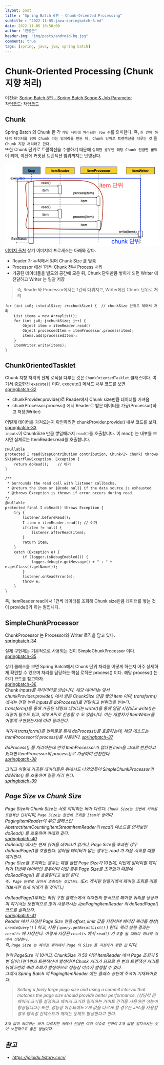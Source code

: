 ```yaml
---
layout: post
title : "Spring Batch 6편 - Chunk-Oriented Processing"
subtitle : "2022-11-05-java-springbatch-6.md"
date: 2022-11-05 18:50:00
author: "전봉근"
header-img: "img/posts/android-bg.jpg"
comments: true
tags: [spring, java, jvm, spring batch]
---
```


# Chunk-Oriented Processing (Chunk 지향 처리)
이전글: [Spring Batch 5편 - Spring Batch Scope & Job Parameter](https://bkjeon1614.tistory.com/743)   
작업코드: [작업코드](https://github.com/bkjeon1614/java-example-code/tree/develop/spring-batch-study/spring-batch-study-jpa)

## Chunk
Spring Batch 의 Chunk 란 각 `커밋 사이에 처리되는 row 수`를 의미한다. 즉, `한 번에 하나씩 데이터를 읽어 Chunk 라는 덩어리를 만든 뒤, Chunk 단위로 트랜잭션을 다루는 것` 을 `Chunk 지향 처리라고 한다.`  
또한 Chunk 단위로 트랜잭션을 수행하기 때문에 `실패한 경우엔 해당 Chunk 만큼만 롤백` 이 되며, 이전에 커밋된 트랜잭션 범위까지는 반영된다.  
   
![springbatch-31](/img/posts/language/java/springbatch/springbatch-31.png)         
[이미지 출처](https://docs.spring.io/spring-batch/docs/4.0.x/reference/html/index-single.html#chunkOrientedProcessing)
상기 이미지의 프로세스는 아래와 같다.
- Reader 가 누적해서 읽어 Chunk Size 를 맞춤
- Processor 에선 1개씩 Chunk 전부 Process 처리
- 가공된 데이터들을 별도의 공간에 모은 뒤, Chunk 단위만큼 쌓이게 되면 Writer 에 전달하고 Writer 는 일괄 저장   
> 즉, Reader와 Processor에서는 1건씩 다뤄지고, Writer에선 Chunk 단위로 처리   
```
for (int i=0; i<totalSize; i+=chunkSize) {  // chunkSize 단위로 묶어서 처리
    List items = new Arraylist();
    for (int j=0; j<chunkSize; j++) {
        Object item = itemReader.read()
        Object processedItem = itemProcessor.process(item);
        items.add(processedItem);
    }
    itemWriter.write(items);
}
```   

## ChunkOrientedTasklet
Chunk 지향 처리의 전체 로직을 다루는 것은 `ChunkOrientedTasklet` 클래스이다. 여기서 중요한건 `execute()` 이다.
execute() 메서드 내부 코드를 보면   
[springbatch-32](/img/posts/language/java/springbatch/springbatch-32.png)       
- chunkProvider.provide()로 Reader에서 Chunk size만큼 데이터를 가져옴
- chunkProcessor.process() 에서 Reader로 받은 데이터를 가공(Processor)하고 저장(Writer)    

어떻게 데이터를 가져오는지 확인하려면 chunkProvider.provide() 내부 코드를 보자.  
[springbatch-33](/img/posts/language/java/springbatch/springbatch-33.png)       
`inputs`이 ChunkSize 만큼 쌓일때까지 `read()`를 호출합니다.
이 read() 는 내부를 보시면 실제로는 ItemReader.read를 호출합니다.    
```
@Nullable
protected I read(StepContribution contribution, Chunk<I> chunk) throws SkipOverflowException, Exception {
    return doRead();    // 이거
}
```   
```
/**
 * Surrounds the read call with listener callbacks.
 * @return the item or {@code null} if the data source is exhausted
 * @throws Exception is thrown if error occurs during read.
*/
@Nullable
protected final I doRead() throws Exception {
    try {
        listener.beforeRead();
        I item = itemReader.read(); // 이거
        if(item != null) {
            listener.afterRead(item);
        }
        return item;
    }
    catch (Exception e) {
        if (logger.isDebugEnabled()) {
            logger.debug(e.getMessage() + " : " + e.getClass().getName());
        }
        listener.onReadError(e);
        throw e;
    }
}
```   
즉, ItemReader.read에서 1건씩 데이터를 조회해 Chunk size만큼 데이터를 쌓는 것이 provide()가 하는 일입니다.    

## SimpleChunkProcessor
ChunkProcessor 는 Processor와 Writer 로직을 담고 있다.  
[springbatch-34](/img/posts/language/java/springbatch/springbatch-34.png)        

실제 구현체는 기본적으로 사용되는 것이 SimpleChunkProcessor 이다.  
[springbatch-35](/img/posts/language/java/springbatch/springbatch-35.png)       

상기 클래스를 보면 Spring Batch에서 Chunk 단위 처리를 어떻게 하는지 아주 상세하게 확인할 수 있으며 처리를 담당하는 핵심 로직은 process() 이다. 해당 process() 는 하기 코드를 참고하자.     
[springbatch-36](/img/posts/language/java/springbatch/springbatch-36.png)       
Chunk<I> inputs를 파라미터로 받습니다. 해당 데이터는 앞서 chunkProvider.provide() 에서 받은 ChunkSize 만큼 쌓인 item 이며, transform() 에서는 전달 받은 inputs을 doProcess()로 전달하고 변환값을 받는다.  
transform()을 통해 가공된 대량의 데이터는 write()를 통해 일괄 저장되고 write()는 저장이 될수도 있고, 외부 API로 전송할 수 도 있습니다. 이는 개발자가 ItemWriter를 어떻게 구현했는지에 따라 달라진다.

여기서 transform()은 반복문을 통해 doProcess()를 호출하는데, 해당 메소드는 ItemProcessor의 process()를 사용한다.
[springbatch-37](/img/posts/language/java/springbatch/springbatch-37.png)       

doProcess() 를 처리하는데 만약 ItemProcessor가 없다면 item을 그대로 반환하고 있다면 ItemProcessor의 process()로 가공하여 반환한다.   
[springbatch-38](/img/posts/language/java/springbatch/springbatch-38.png)       

그리고 이렇게 가공된 데이터들은 위에서도 나와있듯이 SimpleChunkProcessor의 doWrite() 를 호출하여 일괄 처리 한다.   
[springbatch-39](/img/posts/language/java/springbatch/springbatch-39.png)       

## Page Size vs Chunk Size
Page Size와 Chunk Size는 서로 의미하는 바가 다르다. `Chunk Size는 한번에 처리될 트랜잭션 단위`이며, `Page Size는 한번에 조회할 Item의 양`이다.  
PagingItemReader의 부모 클래스인 AbstractItemCountingItemStreamItemReader의 read() 메소드를 먼저보면 doRead() 를 호출하며 아래와 같다.    
[springbatch-40](/img/posts/language/java/springbatch/springbatch-40.png)         
doRead() 에서는 현재 읽어올 데이터가 없거나, Page Size를 초과한 경우 doReadPage()를 호출한다. 읽어올 데이터가 없는 경우는 read 가 처음 시작할 때를 얘기한다.   
Page Size를 초과하는 경우는 예를 들면 Page Size가 10인데, 이번에 읽어야할 데이터가 11번째 데이터인 경우이며 이럴 경우 Page Size를 초과했기 때문에 doReadPage() 를 호출한다고 보면 된다.  
`즉, Page 단위로 끊어서 조회하는 것입니다.` (Ex: 게시판 만들기에서 페이징 조회를 떠올려보시면 쉽게 이해가 될 것이다.)    
    
doReadPage()부터는 하위 구현 클래스에서 각자만의 방식으로 페이징 쿼리를 생성하며 여기서는 보편적으로 많이 사용하시는 JpaPagingItemReader 의 doReadPage() 코드를 살펴보자.     
[springbatch-41](/img/posts/language/java/springbatch/springbatch-41.png)     
Reader 에서 지정한 Page Size 만큼 offset, limit 값을 지정하여 페이징 쿼리를 생성( `createQuery()` ) 하고, 사용 ( `query.getResultList()` ) 한다. 쿼리 실행 결과는 `results` 에 저장한다. 이렇게 저장된 `results` 에서 `read()` 가 `호출 될 때마다 하나씩 꺼내서 전달한다.`   
즉, `Page Size 는 페이징 쿼리에서 Page 의 Size 를 지정하기 위한 값` 이다.  
   
만약 PageSize 가 10이고, ChunkSize 가 50 이면 ItemReader 에서 Page 조회가 5번 일어나면 1번의 트랜잭션이 발생하여 Chunk 처리가 되므로 한 번의 트랜잭션 처리를 위해 5번의 쿼리 조회가 발생하므로 성능상 이슈가 발생할 수 있다.  
그래서 Spring Batch 의 PagingItemReader 에는 클래스 상단에 주석이 기재되어있다.  
> Setting a fairly large page size and using a commit interval that matches the page size should provide better performance. (상당히 큰 페이지 크기를 설정하고 페이지 크기와 일치하는 커미트 간격을 사용하면 성능이 향상됩니다.)
또한, 성능상 이슈외에도 2개 값을 다르게 할 경우는 JPA를 사용할 경우 영속성 컨텍스트가 깨지는 문제도 발생한다고 한다.
  
`2개 값이 의미하는 바가 다르지만 위에서 언급한 여러 이슈로 인하여 2개 값을 일치시키는 것이 보편적으로 좋은 방법이다.`   

## 참고
- https://jojoldu.tistory.com/